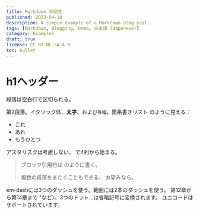 ```yaml
---
title: Markdown の例文
published: 2023-04-18
description: A simple example of a Markdown blog post.
tags: [Markdown, Blogging, Demo, 日本語 (Japanese)]
category: Examples
draft: true
license: CC BY-NC-SA 4.0
toc: bullet
---
```


# h1ヘッダー

段落は空白行で区切られる。

第2段落。イタリック体、**太字**、および`等幅`。箇条書きリスト
のように見える：

- これ
- あれ
- もうひとつ

アスタリスクは考慮しない。
で4列から始まる。

> ブロック引用符は
> のように書く。
>
> 複数の段落をまたぐこともできる、
> お望みなら。

em-dashには3つのダッシュを使う。範囲には2本のダッシュを使う。
第12章から第14章まで "など）。3つのドット...は省略記号に変換されます。
ユニコードはサポートされています。
